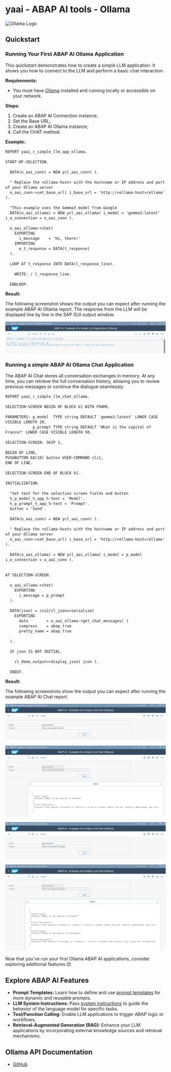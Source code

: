 # yaai - ABAP AI tools - Ollama

<p>
  <img src="https://ollama.com/public/ollama.png" alt="Ollama Logo" height="100">
</p>

## Quickstart

### Running Your First ABAP AI Ollama Application

This quickstart demonstrates how to create a simple LLM application. It shows you how to connect to the LLM and perform a basic chat interaction.

**Requirements:** 
- You must have [Ollama](https://ollama.com/download) installed and running locally or accessible on your network.

**Steps:**
1.  Create an ABAP AI Connection instance;
2.  Set the Base URL;
4.  Create an ABAP AI Ollama instance;
5.  Call the CHAT method.

**Example:**

```abap
REPORT yaai_r_simple_llm_app_ollama.

START-OF-SELECTION.

  DATA(o_aai_conn) = NEW ycl_aai_conn( ).

  " Replace the <ollama-host> with the hostname or IP address and port of your Ollama server
  o_aai_conn->set_base_url( i_base_url = 'http://<ollama-host>/ollama' ).

  "This example uses the Gemma3 model from Google
  DATA(o_aai_ollama) = NEW ycl_aai_ollama( i_model = 'gemma3:latest' i_o_connection = o_aai_conn ).

  o_aai_ollama->chat(
    EXPORTING
      i_message    = 'Hi, there!'
    IMPORTING
      e_t_response = DATA(t_response)
  ).

  LOOP AT t_response INTO DATA(l_response_line).

    WRITE: / l_response_line.

  ENDLOOP.
``` 

**Result:**

The following screenshot shows the output you can expect after running the example ABAP AI Ollama report. The response from the LLM will be displayed line by line in the SAP GUI output window.

![Output of the ABAP AI LLM quickstart application](../images/QuickstartReportRunOllama.png)


### Running a simple ABAP AI Ollama Chat Application

The ABAP AI Chat stores all conversation exchanges in memory. At any time, you can retrieve the full conversation history, allowing you to review previous messages or continue the dialogue seamlessly.

```abap
REPORT yaai_r_simple_llm_chat_ollama.

SELECTION-SCREEN BEGIN OF BLOCK b1 WITH FRAME.

PARAMETERS: p_model  TYPE string DEFAULT 'gemma3:latest' LOWER CASE VISIBLE LENGTH 20,
            p_prompt TYPE string DEFAULT 'What is the capital of France?' LOWER CASE VISIBLE LENGTH 50.

SELECTION-SCREEN: SKIP 1,

BEGIN OF LINE,
PUSHBUTTON 68(10) button USER-COMMAND cli1,
END OF LINE.

SELECTION-SCREEN END OF BLOCK b1.

INITIALIZATION.

  "Set text for the selection screen fields and button
  %_p_model_%_app_%-text = 'Model'.
  %_p_prompt_%_app_%-text = 'Prompt'.
  button = 'Send'.

  DATA(o_aai_conn) = NEW ycl_aai_conn( ).

  " Replace the <ollama-host> with the hostname or IP address and port of your Ollama server
  o_aai_conn->set_base_url( i_base_url = 'http://<ollama-host>/ollama' ).

  DATA(o_aai_ollama) = NEW ycl_aai_ollama( i_model = p_model i_o_connection = o_aai_conn ).


AT SELECTION-SCREEN.

  o_aai_ollama->chat(
    EXPORTING
      i_message = p_prompt
  ).

  DATA(json) = /ui2/cl_json=>serialize(
    EXPORTING
      data        = o_aai_ollama->get_chat_messages( )
      compress    = abap_true
      pretty_name = abap_true

  ).

  IF json IS NOT INITIAL.

    cl_demo_output=>display_json( json ).

  ENDIF.
``` 

**Result:**

The following screenshots show the output you can expect after running the example ABAP AI Chat report.

![Output of the ABAP AI Ollama Chat quickstart application](../images/QuickstartReportRunOllamaChat_1.png)

![Output of the ABAP AI Ollama Chat quickstart application](../images/QuickstartReportRunOllamaChat_2.png)

![Output of the ABAP AI Ollama Chat quickstart application](../images/QuickstartReportRunOllamaChat_3.png)

![Output of the ABAP AI Ollama Chat quickstart application](../images/QuickstartReportRunOllamaChat_4.png)


Now that you've run your first Ollama ABAP AI applications, consider exploring additional features.😊

## Explore ABAP AI Features
  - **Prompt Templates:** Learn how to define and use [prompt templates](../prompt_templates.md) for more dynamic and reusable prompts.
  - **LLM System Instructions:** Pass [system instructions](system_instructions.md) to guide the behavior of the language model for specific tasks.
  - **Tool/Function Calling:** Enable LLM applications to trigger ABAP logic or workflows.
  - **Retrieval-Augmented Generation (RAG):** Enhance your LLM applications by incorporating external knowledge sources and retrieval mechanisms.

## Ollama API Documentation
  - [GitHub](https://github.com/ollama/ollama/blob/main/docs/api.md)    